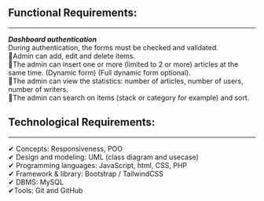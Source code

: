 ## Functional Requirements:  
*******************************************************
***Dashboard authentication***  
During authentication, the forms must be checked and validated.  
🔹Admin can add, edit and delete items.  
🔹The admin can insert one or more (limited to 2 or more) articles at the same time. (Dynamic form) (Full dynamic form optional).  
🔹The admin can view the statistics: number of articles, number of users, number of writers.   
🔹The admin can search on items (stack or category for example) and sort.  

## Technological Requirements:  
********************************************************
✔ Concepts: Responsiveness, POO  
✔ Design and modeling: UML (class diagram and usecase)  
✔ Programming languages: JavaScript, html, CSS, PHP  
✔ Framework & library: Bootstrap / TailwindCSS  
✔ DBMS: MySQL  
✔Tools: Git and GitHub  
